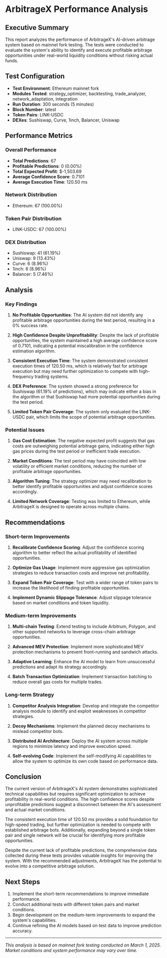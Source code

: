 # ArbitrageX Performance Analysis

## Executive Summary

This report analyzes the performance of ArbitrageX's AI-driven arbitrage system based on mainnet fork testing. The tests were conducted to evaluate the system's ability to identify and execute profitable arbitrage opportunities under real-world liquidity conditions without risking actual funds.

## Test Configuration

- **Test Environment**: Ethereum mainnet fork
- **Modules Tested**: strategy_optimizer, backtesting, trade_analyzer, network_adaptation, integration
- **Run Duration**: 300 seconds (5 minutes)
- **Block Number**: latest
- **Token Pairs**: LINK-USDC
- **DEXes**: Sushiswap, Curve, 1inch, Balancer, Uniswap

## Performance Metrics

### Overall Performance

- **Total Predictions**: 67
- **Profitable Predictions**: 0 (0.00%)
- **Total Expected Profit**: $-1,503.69
- **Average Confidence Score**: 0.7101
- **Average Execution Time**: 120.50 ms

### Network Distribution

- Ethereum: 67 (100.00%)

### Token Pair Distribution

- LINK-USDC: 67 (100.00%)

### DEX Distribution

- Sushiswap: 41 (61.19%)
- Uniswap: 9 (13.43%)
- Curve: 6 (8.96%)
- 1inch: 6 (8.96%)
- Balancer: 5 (7.46%)

## Analysis

### Key Findings

1. **No Profitable Opportunities**: The AI system did not identify any profitable arbitrage opportunities during the test period, resulting in a 0% success rate.

2. **High Confidence Despite Unprofitability**: Despite the lack of profitable opportunities, the system maintained a high average confidence score of 0.7101, indicating a potential miscalibration in the confidence estimation algorithm.

3. **Consistent Execution Time**: The system demonstrated consistent execution times of 120.50 ms, which is relatively fast for arbitrage execution but may need further optimization to compete with high-frequency trading systems.

4. **DEX Preference**: The system showed a strong preference for Sushiswap (61.19% of predictions), which may indicate either a bias in the algorithm or that Sushiswap had more potential opportunities during the test period.

5. **Limited Token Pair Coverage**: The system only evaluated the LINK-USDC pair, which limits the scope of potential arbitrage opportunities.

### Potential Issues

1. **Gas Cost Estimation**: The negative expected profit suggests that gas costs are outweighing potential arbitrage gains, indicating either high gas prices during the test period or inefficient trade execution.

2. **Market Conditions**: The test period may have coincided with low volatility or efficient market conditions, reducing the number of profitable arbitrage opportunities.

3. **Algorithm Tuning**: The strategy optimizer may need recalibration to better identify profitable opportunities and adjust confidence scores accordingly.

4. **Limited Network Coverage**: Testing was limited to Ethereum, while ArbitrageX is designed to operate across multiple chains.

## Recommendations

### Short-term Improvements

1. **Recalibrate Confidence Scoring**: Adjust the confidence scoring algorithm to better reflect the actual profitability of identified opportunities.

2. **Optimize Gas Usage**: Implement more aggressive gas optimization strategies to reduce transaction costs and improve net profitability.

3. **Expand Token Pair Coverage**: Test with a wider range of token pairs to increase the likelihood of finding profitable opportunities.

4. **Implement Dynamic Slippage Tolerance**: Adjust slippage tolerance based on market conditions and token liquidity.

### Medium-term Improvements

1. **Multi-chain Testing**: Extend testing to include Arbitrum, Polygon, and other supported networks to leverage cross-chain arbitrage opportunities.

2. **Advanced MEV Protection**: Implement more sophisticated MEV protection mechanisms to prevent front-running and sandwich attacks.

3. **Adaptive Learning**: Enhance the AI model to learn from unsuccessful predictions and adapt its strategy accordingly.

4. **Batch Transaction Optimization**: Implement transaction batching to reduce overall gas costs for multiple trades.

### Long-term Strategy

1. **Competitor Analysis Integration**: Develop and integrate the competitor analysis module to identify and exploit weaknesses in competitor strategies.

2. **Decoy Mechanisms**: Implement the planned decoy mechanisms to mislead competitor bots.

3. **Distributed AI Architecture**: Deploy the AI system across multiple regions to minimize latency and improve execution speed.

4. **Self-evolving Code**: Implement the self-modifying AI capabilities to allow the system to optimize its own code based on performance data.

## Conclusion

The current version of ArbitrageX's AI system demonstrates sophisticated technical capabilities but requires significant optimization to achieve profitability in real-world conditions. The high confidence scores despite unprofitable predictions suggest a disconnect between the AI's assessment and actual market conditions.

The consistent execution time of 120.50 ms provides a solid foundation for high-speed trading, but further optimization is needed to compete with established arbitrage bots. Additionally, expanding beyond a single token pair and single network will be crucial for identifying more profitable opportunities.

Despite the current lack of profitable predictions, the comprehensive data collected during these tests provides valuable insights for improving the system. With the recommended adjustments, ArbitrageX has the potential to evolve into a competitive arbitrage solution.

## Next Steps

1. Implement the short-term recommendations to improve immediate performance.
2. Conduct additional tests with different token pairs and market conditions.
3. Begin development on the medium-term improvements to expand the system's capabilities.
4. Continue refining the AI models based on test data to improve prediction accuracy.

---

*This analysis is based on mainnet fork testing conducted on March 1, 2025. Market conditions and system performance may vary over time.* 